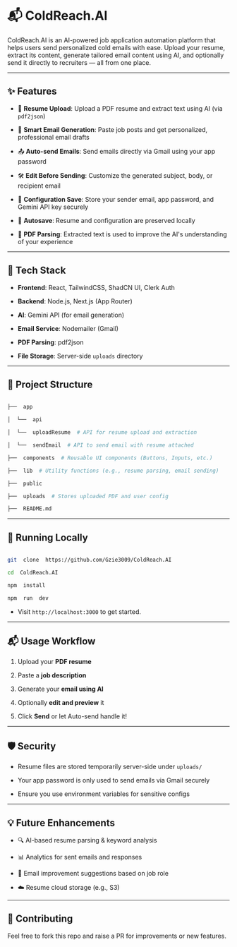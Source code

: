 # 📬 ColdReach.AI

ColdReach.AI is an AI-powered job application automation platform that helps users send personalized cold emails with ease. Upload your resume, extract its content, generate tailored email content using AI, and optionally send it directly to recruiters — all from one place.

---

## ✨ Features

- 📄 **Resume Upload**: Upload a PDF resume and extract text using AI (via `pdf2json`)

- 🤖 **Smart Email Generation**: Paste job posts and get personalized, professional email drafts

- 📤 **Auto-send Emails**: Send emails directly via Gmail using your app password

- 🛠️ **Edit Before Sending**: Customize the generated subject, body, or recipient email

- 💾 **Configuration Save**: Store your sender email, app password, and Gemini API key securely

- 🔄 **Autosave**: Resume and configuration are preserved locally

- 🧪 **PDF Parsing**: Extracted text is used to improve the AI's understanding of your experience

---

## 🧱 Tech Stack

- **Frontend**: React, TailwindCSS, ShadCN UI, Clerk Auth

- **Backend**: Node.js, Next.js (App Router)

- **AI**: Gemini API (for email generation)

- **Email Service**: Nodemailer (Gmail)

- **PDF Parsing**: pdf2json

- **File Storage**: Server-side `uploads` directory

---

## 📂 Project Structure

```bash

├──  app

│  └──  api

│  └──  uploadResume  # API for resume upload and extraction

│  └──  sendEmail  # API to send email with resume attached

├──  components  # Reusable UI components (Buttons, Inputs, etc.)

├──  lib  # Utility functions (e.g., resume parsing, email sending)

├──  public

├──  uploads  # Stores uploaded PDF and user config

├──  README.md

```

---

## 🧪 Running Locally

```bash

git  clone  https://github.com/Gzie3009/ColdReach.AI

cd  ColdReach.AI

npm  install

npm  run  dev

```

- Visit `http://localhost:3000` to get started.

---

## 📬 Usage Workflow

1. Upload your **PDF resume**

2. Paste a **job description**

3. Generate your **email using AI**

4. Optionally **edit and preview** it

5. Click **Send** or let Auto-send handle it!

---

## 🛡️ Security

- Resume files are stored temporarily server-side under `uploads/`

- Your app password is only used to send emails via Gmail securely

- Ensure you use environment variables for sensitive configs

---

## 💡 Future Enhancements

- 🔍 AI-based resume parsing & keyword analysis

- 📊 Analytics for sent emails and responses

- 🧠 Email improvement suggestions based on job role

- ☁️ Resume cloud storage (e.g., S3)

---

## 🤝 Contributing

Feel free to fork this repo and raise a PR for improvements or new features.
